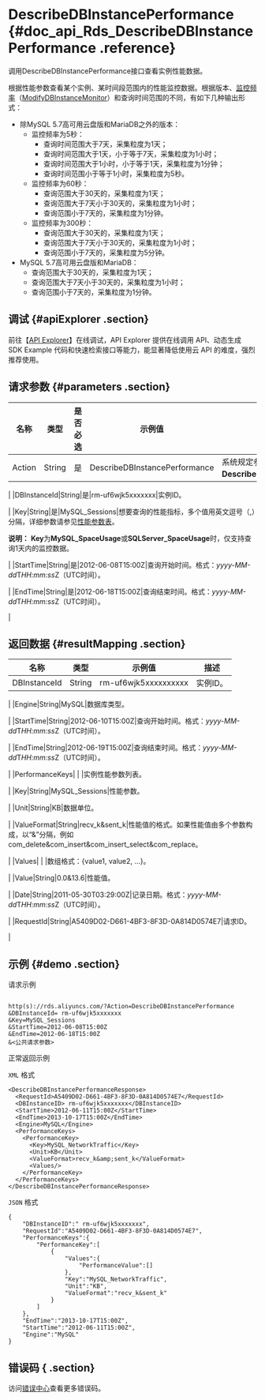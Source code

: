 # DescribeDBInstancePerformance {#doc_api_Rds_DescribeDBInstancePerformance .reference}

调用DescribeDBInstancePerformance接口查看实例性能数据。

根据性能参数查看某个实例、某时间段范围内的性能监控数据。根据版本、[监控频率](~~26200~~)（[ModifyDBInstanceMonitor](~~26282~~)）和查询时间范围的不同，有如下几种输出形式：

-   除MySQL 5.7高可用云盘版和MariaDB之外的版本：
    -   监控频率为5秒：
        -   查询时间范围大于7天，采集粒度为1天；
        -   查询时间范围大于1天，小于等于7天，采集粒度为1小时；
        -   查询时间范围大于1小时，小于等于1天，采集粒度为1分钟；
        -   查询时间范围小于等于1小时，采集粒度为5秒。
    -   监控频率为60秒：
        -   查询范围大于30天的，采集粒度为1天；
        -   查询范围大于7天小于30天的，采集粒度为1小时；
        -   查询范围小于7天的，采集粒度为1分钟。
    -   监控频率为300秒：
        -   查询范围大于30天的，采集粒度为1天；
        -   查询范围大于7天小于30天的，采集粒度为1小时；
        -   查询范围小于7天的，采集粒度为5分钟。
-   MySQL 5.7高可用云盘版和MariaDB：
    -   查询范围大于30天的，采集粒度为1天；
    -   查询范围大于7天小于30天的，采集粒度为1小时；
    -   查询范围小于7天的，采集粒度为1分钟。

## 调试 {#apiExplorer .section}

前往【[API Explorer](https://api.aliyun.com/#product=Rds&api=DescribeDBInstancePerformance)】在线调试，API Explorer 提供在线调用 API、动态生成 SDK Example 代码和快速检索接口等能力，能显著降低使用云 API 的难度，强烈推荐使用。

## 请求参数 {#parameters .section}

|名称|类型|是否必选|示例值|描述|
|--|--|----|---|--|
|Action|String|是|DescribeDBInstancePerformance|系统规定参数，取值：**DescribeDBInstancePerformance**。

 |
|DBInstanceId|String|是|rm-uf6wjk5xxxxxxx|实例ID。

 |
|Key|String|是|MySQL\_Sessions|想要查询的性能指标，多个值用英文逗号（,）分隔，详细参数请参见[性能参数表](~~26316~~)。

 **说明：** **Key**为**MySQL\_SpaceUsage**或**SQLServer\_SpaceUsage**时，仅支持查询1天内的监控数据。

 |
|StartTime|String|是|2012-06-08T15:00Z|查询开始时间。格式：*yyyy-MM-dd*T*HH:mm:ss*Z（UTC时间）。

 |
|EndTime|String|是|2012-06-18T15:00Z|查询结束时间。格式：*yyyy-MM-dd*T*HH:mm:ss*Z（UTC时间）。

 |

## 返回数据 {#resultMapping .section}

|名称|类型|示例值|描述|
|--|--|---|--|
|DBInstanceId|String|rm-uf6wjk5xxxxxxxxxx|实例ID。

 |
|Engine|String|MySQL|数据库类型。

 |
|StartTime|String|2012-06-10T15:00Z|查询开始时间。格式：*yyyy-MM-dd*T*HH:mm:ss*Z（UTC时间）。

 |
|EndTime|String|2012-06-19T15:00Z|查询结束时间。格式：*yyyy-MM-dd*T*HH:mm:ss*Z（UTC时间）。

 |
|PerformanceKeys| | |实例性能参数列表。

 |
|Key|String|MySQL\_Sessions|性能参数。

 |
|Unit|String|KB|数据单位。

 |
|ValueFormat|String|recv\_k&sent\_k|性能值的格式。如果性能值由多个参数构成，以“&”分隔，例如com\_delete&com\_insert&com\_insert\_select&com\_replace。

 |
|Values| | |数组格式：\{value1, value2, …\}。

 |
|Value|String|0.0&13.6|性能值。

 |
|Date|String|2011-05-30T03:29:00Z|记录日期。格式：*yyyy-MM-dd*T*HH:mm:ss*Z（UTC时间）。

 |
|RequestId|String|A5409D02-D661-4BF3-8F3D-0A814D0574E7|请求ID。

 |

## 示例 {#demo .section}

请求示例

``` {#request_demo}

http(s)://rds.aliyuncs.com/?Action=DescribeDBInstancePerformance
&DBInstanceId= rm-uf6wjk5xxxxxxx
&Key=MySQL_Sessions
&StartTime=2012-06-08T15:00Z
&EndTime=2012-06-18T15:00Z
&<公共请求参数>

```

正常返回示例

`XML` 格式

``` {#xml_return_success_demo}
<DescribeDBInstancePerformanceResponse>
  <RequestId>A5409D02-D661-4BF3-8F3D-0A814D0574E7</RequestId>
  <DBInstanceID> rm-uf6wjk5xxxxxxx</DBInstanceID>
  <StartTime>2012-06-11T15:00Z</StartTime>
  <EndTime>2013-10-17T15:00Z</EndTime>
  <Engine>MySQL</Engine>
  <PerformanceKeys>
    <PerformanceKey>
      <Key>MySQL_NetworkTraffic</Key>
      <Unit>KB</Unit>
      <ValueFormat>recv_k&amp;sent_k</ValueFormat>
      <Values/>
    </PerformanceKey>
  </PerformanceKeys>
</DescribeDBInstancePerformanceResponse>

```

`JSON` 格式

``` {#json_return_success_demo}
{
	"DBInstanceID":" rm-uf6wjk5xxxxxxx",
	"RequestId":"A5409D02-D661-4BF3-8F3D-0A814D0574E7",
	"PerformanceKeys":{
		"PerformanceKey":[
			{
				"Values":{
					"PerformanceValue":[]
				},
				"Key":"MySQL_NetworkTraffic",
				"Unit":"KB",
				"ValueFormat":"recv_k&sent_k"
			}
		]
	},
	"EndTime":"2013-10-17T15:00Z",
	"StartTime":"2012-06-11T15:00Z",
	"Engine":"MySQL"
}
```

## 错误码 { .section}

访问[错误中心](https://error-center.alibabacloud.com/status/product/Rds)查看更多错误码。

